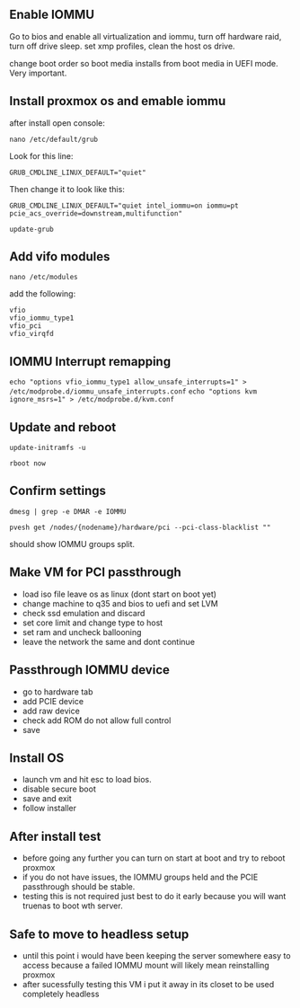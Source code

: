 ## Enable IOMMU
Go to bios and enable all virtualization and iommu, turn off hardware raid, turn off drive sleep. set xmp profiles, clean the host os drive.

change boot order so boot media installs from boot media in UEFI mode. Very important.

## Install proxmox os and emable iommu
after install open console:

`nano /etc/default/grub`

Look for this line:
```
GRUB_CMDLINE_LINUX_DEFAULT="quiet"
```

Then change it to look like this:
```
GRUB_CMDLINE_LINUX_DEFAULT="quiet intel_iommu=on iommu=pt pcie_acs_override=downstream,multifunction"
```
`update-grub`

## Add vifo modules
`nano /etc/modules`

add the following:
```
vfio
vfio_iommu_type1
vfio_pci
vfio_virqfd
```

## IOMMU Interrupt remapping 
`echo "options vfio_iommu_type1 allow_unsafe_interrupts=1" > /etc/modprobe.d/iommu_unsafe_interrupts.conf`
`echo "options kvm ignore_msrs=1" > /etc/modprobe.d/kvm.conf`

## Update and reboot
`update-initramfs -u`

`rboot now`

## Confirm settings
`dmesg | grep -e DMAR -e IOMMU`

`pvesh get /nodes/{nodename}/hardware/pci --pci-class-blacklist ""`

should show IOMMU groups split.

## Make VM for PCI passthrough
- load iso file leave os as linux (dont start on boot yet)
- change machine to q35 and bios to uefi and set LVM
- check ssd emulation and discard
- set core limit and change type to host
- set ram and uncheck ballooning
- leave the network the same and dont continue

## Passthrough IOMMU device
- go to hardware tab
- add PCIE device
- add raw device
- check add ROM do not allow full control
- save

## Install OS
- launch vm and hit esc to load bios.
- disable secure boot
- save and exit
- follow installer

## After install test 
- before going any further you can turn on start at boot and try to reboot proxmox
- if you do not have issues, the IOMMU groups held and the PCIE passthrough should be stable.
- testing this is not required just best to do it early because you will want truenas to boot wth server.

## Safe to move to headless setup
- until this point i would have been keeping the server somewhere easy to access because a failed IOMMU mount will likely mean reinstalling proxmox
- after sucessfully testing this VM i put it away in its closet to be used completely headless

